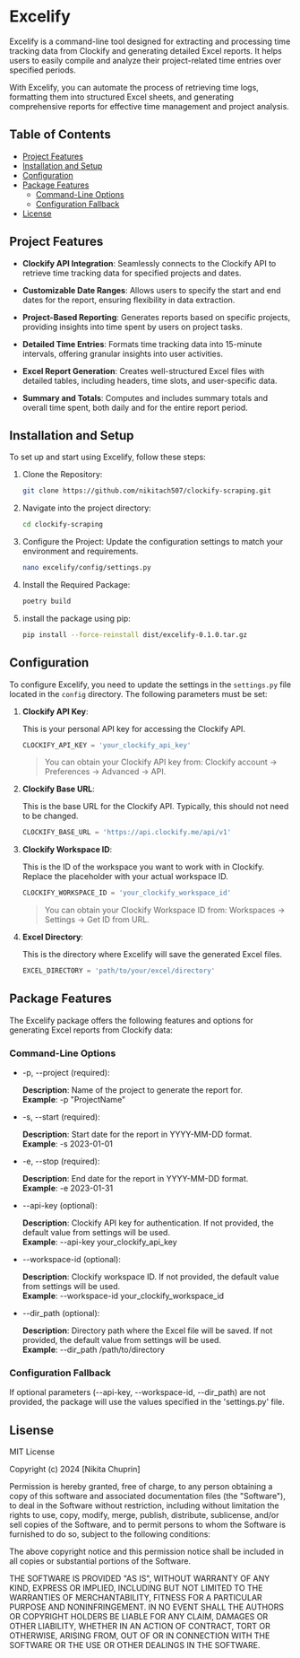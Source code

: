 # Excelify

Excelify is a command-line tool designed for extracting and processing time tracking data from Clockify and generating detailed Excel reports. It helps users to easily compile and analyze their project-related time entries over specified periods.

With Excelify, you can automate the process of retrieving time logs, formatting them into structured Excel sheets, and generating comprehensive reports for effective time management and project analysis.

## Table of Contents

-  [Project Features](#project-features)
-  [Installation and Setup](#installation-and-setup)
-  [Configuration](#configuration)
-  [Package Features](#package-features)
    - [Command-Line Options](#command-line-options)
    - [Configuration Fallback](#configuration-fallback)
-  [License](#license)

## Project Features

- **Clockify API Integration**: Seamlessly connects to the Clockify API to retrieve time tracking data for specified projects and dates.

- **Customizable Date Ranges**: Allows users to specify the start and end dates for the report, ensuring flexibility in data extraction.

- **Project-Based Reporting**: Generates reports based on specific projects, providing insights into time spent by users on project tasks.

- **Detailed Time Entries**: Formats time tracking data into 15-minute intervals, offering granular insights into user activities.

- **Excel Report Generation**: Creates well-structured Excel files with detailed tables, including headers, time slots, and user-specific data.

- **Summary and Totals**: Computes and includes summary totals and overall time spent, both daily and for the entire report period.

## Installation and Setup

To set up and start using Excelify, follow these steps:

1. Clone the Repository:

    ```sh
    git clone https://github.com/nikitach507/clockify-scraping.git
    ```

2. Navigate into the project directory:

    ```sh
    cd clockify-scraping
    ```

3. Configure the Project:
Update the configuration settings to match your environment and requirements.

    ```sh
    nano excelify/config/settings.py
    ```

4. Install the Required Package:

    ```sh
    poetry build
    ```

5. install the package using pip:

    ```sh
    pip install --force-reinstall dist/excelify-0.1.0.tar.gz
    ```

## Configuration

To configure Excelify, you need to update the settings in the `settings.py` file located in the `config` directory. The following parameters must be set:

1. **Clockify API Key**:

    This is your personal API key for accessing the Clockify API.

    ```python
    CLOCKIFY_API_KEY = 'your_clockify_api_key'
    ```

    > You can obtain your Clockify API key from: Clockify account -> Preferences -> Advanced -> API.

2. **Clockify Base URL**:

    This is the base URL for the Clockify API. Typically, this should not need to be changed.

    ```python
    CLOCKIFY_BASE_URL = 'https://api.clockify.me/api/v1'
    ```

3. **Clockify Workspace ID**:

    This is the ID of the workspace you want to work with in Clockify. Replace the placeholder with your actual workspace ID.

    ```python
    CLOCKIFY_WORKSPACE_ID = 'your_clockify_workspace_id'
    ```

    > You can obtain your Clockify Workspace ID from: Workspaces -> Settings -> Get ID from URL.

4. **Excel Directory**: 

    This is the directory where Excelify will save the generated Excel files.

    ```python
    EXCEL_DIRECTORY = 'path/to/your/excel/directory'
    ```

## Package Features

The Excelify package offers the following features and options for generating Excel reports from Clockify data:

### Command-Line Options

- -p, --project (required): 

    **Description**: Name of the project to generate the report for. \
    **Example**: -p "ProjectName"

- -s, --start (required):

    **Description**: Start date for the report in YYYY-MM-DD format. \
    **Example**: -s 2023-01-01

- -e, --stop (required):

    **Description**: End date for the report in YYYY-MM-DD format. \
    **Example**: -e 2023-01-31

- --api-key (optional):

    **Description**: Clockify API key for authentication. If not provided, the default value from settings will be used. \
    **Example**: --api-key your_clockify_api_key

- --workspace-id (optional):

    **Description**: Clockify workspace ID. If not provided, the default value from settings will be used. \
    **Example**: --workspace-id your_clockify_workspace_id

- --dir_path (optional):

    **Description**: Directory path where the Excel file will be saved. If not provided, the default value from settings will be used. \
    **Example**: --dir_path /path/to/directory

### Configuration Fallback

If optional parameters (--api-key, --workspace-id, --dir_path) are not provided, the package will use the values specified in the 'settings.py' file.

## Lisense

MIT License

Copyright (c) 2024 [Nikita Chuprin]

Permission is hereby granted, free of charge, to any person obtaining a copy
of this software and associated documentation files (the "Software"), to deal
in the Software without restriction, including without limitation the rights
to use, copy, modify, merge, publish, distribute, sublicense, and/or sell
copies of the Software, and to permit persons to whom the Software is
furnished to do so, subject to the following conditions:

The above copyright notice and this permission notice shall be included in all
copies or substantial portions of the Software.

THE SOFTWARE IS PROVIDED "AS IS", WITHOUT WARRANTY OF ANY KIND, EXPRESS OR
IMPLIED, INCLUDING BUT NOT LIMITED TO THE WARRANTIES OF MERCHANTABILITY,
FITNESS FOR A PARTICULAR PURPOSE AND NONINFRINGEMENT. IN NO EVENT SHALL THE
AUTHORS OR COPYRIGHT HOLDERS BE LIABLE FOR ANY CLAIM, DAMAGES OR OTHER
LIABILITY, WHETHER IN AN ACTION OF CONTRACT, TORT OR OTHERWISE, ARISING FROM,
OUT OF OR IN CONNECTION WITH THE SOFTWARE OR THE USE OR OTHER DEALINGS IN THE
SOFTWARE.
